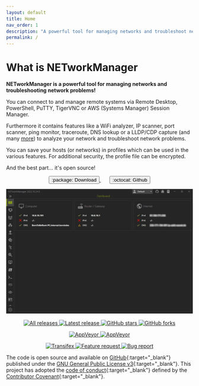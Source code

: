 ```yaml
---
layout: default
title: Home
nav_order: 1
description: "A powerful tool for managing networks and troubleshoot network problems!"
permalink: /
---
```


# What is NETworkManager

**NETworkManager is a powerful tool for managing networks and troubleshooting network problems!**

You can connect to and manage remote systems via Remote Desktop, PowerShell, PuTTY, TigerVNC or AWS (Systems Manager) Session Manager.

Furthermore it contains features like a WiFi analyzer, IP scanner, port scanner, ping monitor, traceroute, DNS lookup or a LLDP/CDP capture (and many [more](./Features)) to analyze your network and troubleshoot network problems.

You can save your hosts (or networks) in profiles which can be used in the various features. For additional security, the profile file can be encrypted.

And the best part... it's open source!

<div align="center">
  <p>
    <a href='./Download'>
      <span class="fs-5">
        <button type="button" name="button" class="btn">:package: Download</button>
      </span>
    </a>
    &nbsp;&nbsp;&nbsp;&nbsp;&nbsp;
    <a href='https://github.com/BornToBeRoot/NETworkManager' target="_blank">
      <span class="fs-5">
        <button type="button" name="button" class="btn">:octocat: Github</button>
      </span>
    </a> 
  </p>  
  <img alt="NETworkManager" src="Preview.gif" />
   <p>   
    <a href="https://github.com/BornToBeroot/NETworkManager/releases" target="_blank">
      <img alt="All releases" src="https://img.shields.io/github/downloads/BornToBeroot/NETworkManager/total.svg?style=for-the-badge&logo=github" />
    </a>    
    <a href="https://github.com/BornToBeroot/NETworkManager/releases/latest" target="_blank">
      <img alt="Latest release" src="https://img.shields.io/github/downloads/BornToBeroot/NETworkManager/latest/total.svg?style=for-the-badge&logo=github" />
    </a>    
    <a href="https://github.com/BornToBeroot/NETworkManager/stargazers" target="_blank">
      <img alt="GitHub stars" src="https://img.shields.io/github/stars/BornToBeroot/NETworkManager.svg?style=for-the-badge&logo=github" />
    </a>    
    <a href="https://github.com/BornToBeroot/NETworkManager/network" target="_blank">       
      <img alt="GitHub forks" src="https://img.shields.io/github/forks/BornToBeroot/NETworkManager.svg?style=for-the-badge&logo=github" />
    </a>     
  </p> 
  <p> 
    <a href="https://ci.appveyor.com/project/BornToBeRoot/NETworkManager/branch/main">
      <img alt="AppVeyor" src="https://img.shields.io/appveyor/ci/BornToBeRoot/NETworkManager/main.svg?style=for-the-badge&logo=appveyor&&label=main" />
    </a>   
    <a href="https://github.com/BornToBeRoot/NETworkManager/blob/main/LICENSE">
      <img alt="AppVeyor" src="https://img.shields.io/github/license/BornToBeroot/NETworkManager.svg?style=for-the-badge&logo=github" />
    </a>     
  </p> 
  <p> 
    <a href="https://transifex.com/BornToBeRoot/NETworkManager/">
      <img alt="Transifex" src="https://img.shields.io/badge/transifex-translate-green.svg?style=for-the-badge" />
    </a>   
    <a href="https://github.com/BornToBeRoot/NETworkManager/issues/new?labels=Feature-Request&template=Feature_request.md">
      <img alt="Feature request" src="https://img.shields.io/badge/github-feature_request-green.svg?style=for-the-badge&logo=github" />
    </a>       
    <a href="https://github.com/BornToBeRoot/NETworkManager/issues/new?labels=Issue&template=Bug_report.md">
      <img alt="Bug report" src="https://img.shields.io/badge/github-bug_report-red.svg?style=for-the-badge&logo=github" />
    </a>     
  </p> 
</div>

The code is open source and available on [GitHub](https://github.com/BornToBeRoot/NETworkManager){:target="\_blank"} published under the [GNU General Public License v3](https://github.com/BornToBeRoot/NETworkManager/blob/main/LICENSE){:target="\_blank"}. This project has adopted the [code of conduct](https://github.com/BornToBeRoot/NETworkManager/blob/main/CODE_OF_CONDUCT.md){:target="\_blank"} defined by the [Contributor Covenant](http://contributor-covenant.org/){:target="\_blank"}.
